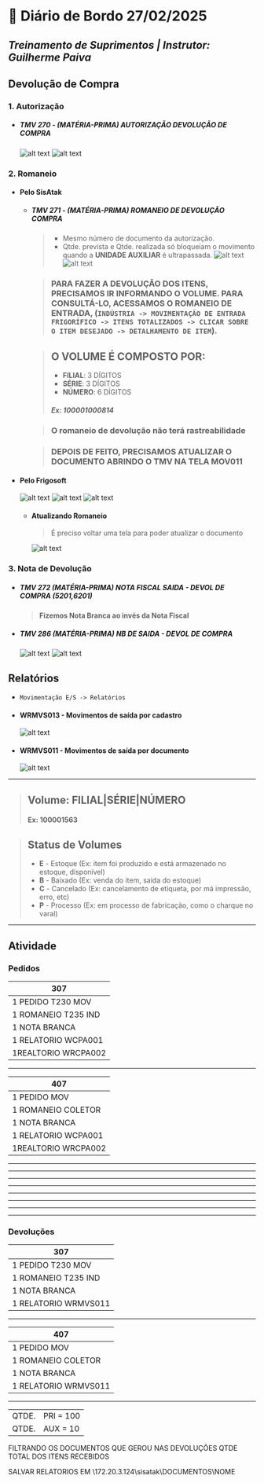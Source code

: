 # 📌 **Diário de Bordo 27/02/2025**
## *Treinamento de Suprimentos | Instrutor: Guilherme Paiva*

## Devolução de Compra

### 1. Autorização
- ##### TMV 270 - (MATÉRIA-PRIMA) AUTORIZAÇÃO DEVOLUÇÃO DE COMPRA
    ![alt text](../imagens/Screenshot_101.png)
    ![alt text](../imagens/Screenshot_102.png)

### 2. Romaneio
- #### Pelo SisAtak
    - ##### TMV 271 - (MATÉRIA-PRIMA) ROMANEIO DE DEVOLUÇÃO COMPRA
        > - Mesmo número de documento da autorização.
        > - Qtde. prevista e Qtde. realizada só bloqueiam o movimento quando a **UNIDADE AUXILIAR** é ultrapassada.
        ![alt text](../imagens/Screenshot_103.png)
        ![alt text](../imagens/Screenshot_104.png)

        > ### PARA FAZER A DEVOLUÇÃO DOS ITENS, PRECISAMOS IR INFORMANDO O VOLUME. PARA CONSULTÁ-LO, ACESSAMOS O ROMANEIO DE ENTRADA, (`INDÚSTRIA -> MOVIMENTAÇÃO DE ENTRADA FRIGORÍFICO -> ITENS TOTALIZADOS -> CLICAR SOBRE O ITEM DESEJADO -> DETALHAMENTO DE ITEM`).

        > ## O VOLUME É COMPOSTO POR:
        > - **FILIAL**: 3 DÍGITOS
        > - **SÉRIE**: 3 DÍGITOS
        > - **NÚMERO**: 6 DÍGITOS
        > ##### Ex: 100001000814

        > ### O romaneio de devolução não terá rastreabilidade

        > ### DEPOIS DE FEITO, PRECISAMOS ATUALIZAR O DOCUMENTO ABRINDO O TMV NA TELA MOV011

- #### Pelo Frigosoft
    ![alt text](../imagens/Screenshot_109.png)
    ![alt text](../imagens/Screenshot_110.png)
    ![alt text](../imagens/Screenshot_111.png)

    - #### **Atualizando Romaneio**
        > É preciso voltar uma tela para poder atualizar o documento

        ![alt text](../imagens/Screenshot_112.png)


### 3. Nota de Devolução
- ##### TMV 272 (MATÉRIA-PRIMA) NOTA FISCAL SAIDA - DEVOL DE COMPRA (5201,6201)
    > #### Fizemos Nota Branca ao invés da Nota Fiscal

- ##### TMV 286 (MATÉRIA-PRIMA) NB DE SAIDA - DEVOL DE COMPRA
    ![alt text](../imagens/Screenshot_105.png)
    ![alt text](../imagens/Screenshot_106.png)

## Relatórios
- `Movimentação E/S -> Relatórios`
- #### WRMVS013 - Movimentos de saída por cadastro
    ![alt text](../imagens/Screenshot_107.png)

- #### WRMVS011 - Movimentos de saída por documento
    ![alt text](../imagens/Screenshot_108.png)

---

> ## Volume: FILIAL|SÉRIE|NÚMERO
> #### Ex: 100001563

> ## Status de Volumes
>   - **E** - Estoque (Ex: item foi produzido e está armazenado no estoque, disponível)
>   - **B** - Baixado (Ex: venda do item, saída do estoque)
>   - **C** - Cancelado (Ex: cancelamento de etiqueta, por má impressão, erro, etc)
>   - **P** - Processo (Ex: em processo de fabricação, como o charque no varal)

---

## Atividade

### Pedidos
|		307		|
|-------------------------------|
|	1 PEDIDO T230    MOV	|
|	1 ROMANEIO T235   IND	|
|	1 NOTA BRANCA		|
|	1 RELATORIO WCPA001	|
|	1REALTORIO WRCPA002	|

---

|		407		|
|-------------------------------|
|	1 PEDIDO  MOV		|
|	1 ROMANEIO COLETOR	|
|	1 NOTA BRANCA		|
|	1 RELATORIO WCPA001	|
|	1REALTORIO WRCPA002	|
_________________________________
_________________________________
_________________________________
_________________________________
_________________________________
_________________________________
_________________________________
_________________________________

### Devoluções
|		307		|
|-------------------------------|
|	1 PEDIDO T230    MOV	|
|	1 ROMANEIO T235   IND	|
|	1 NOTA BRANCA		|
|	1 RELATORIO WRMVS011	|

---

|		407		|
|-------------------------------|
|	1 PEDIDO  MOV		|
|	1 ROMANEIO COLETOR	|
|	1 NOTA BRANCA		|
|	1 RELATORIO WRMVS011	|

---

|||
| -       | -               |
|	QTDE. | PRI = 100		|
|	QTDE. | AUX = 10		|

FILTRANDO OS DOCUMENTOS QUE GEROU 
NAS DEVOLUÇÕES QTDE TOTAL DOS ITENS RECEBIDOS

SALVAR RELATORIOS EM 
\172.20.3.124\sisatak\DOCUMENTOS\NOME 